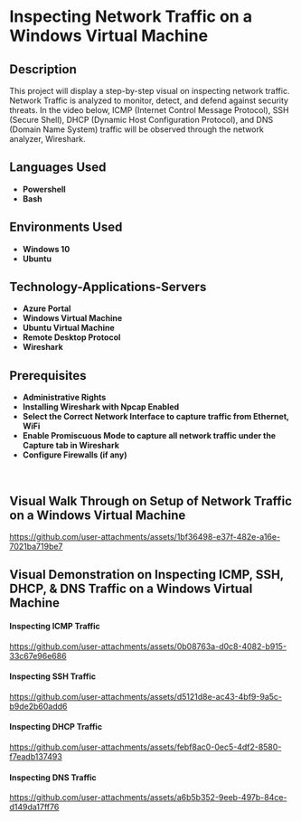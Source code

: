 <h1>Inspecting Network Traffic on a Windows Virtual Machine</h1>

<h2>Description</h2>
This project will display a step-by-step visual on inspecting network traffic. Network Traffic is analyzed to monitor, detect, and defend against security threats. In the video below, ICMP (Internet Control Message Protocol), SSH (Secure Shell), DHCP (Dynamic Host Configuration Protocol), and DNS (Domain Name System) traffic will be observed through the network analyzer, Wireshark. 
<br />
<h2>Languages Used</h2>

 - <b>Powershell</b>
 - <b>Bash</b>
 
 <h2>Environments Used</h2>
 
 - <b>Windows 10</b>
 - <b>Ubuntu</b>

<h2>Technology-Applications-Servers</h2>

- <b>Azure Portal</b>
- <b>Windows Virtual Machine</b>
- <b>Ubuntu Virtual Machine</b>
- <b>Remote Desktop Protocol</b>
- <b>Wireshark</b>

<h2> Prerequisites </h2>

- <b>Administrative Rights</b>
- <b>Installing Wireshark with Npcap Enabled</b>
- <b>Select the Correct Network Interface to capture traffic from Ethernet, WiFi</b>
- <b>Enable Promiscuous Mode to capture all network traffic under the Capture tab in Wireshark</b>
- <b>Configure Firewalls (if any)</b>
 </br>
<h2>Visual Walk Through on Setup of Network Traffic on a Windows Virtual Machine</h2>

https://github.com/user-attachments/assets/1bf36498-e37f-482e-a16e-7021ba719be7

<h2>Visual Demonstration on Inspecting ICMP, SSH, DHCP, & DNS Traffic on a Windows Virtual Machine</h2>

 <h4>Inspecting ICMP Traffic</h4>

https://github.com/user-attachments/assets/0b08763a-d0c8-4082-b915-33c67e96e686

<h4>Inspecting SSH Traffic</h4>

https://github.com/user-attachments/assets/d5121d8e-ac43-4bf9-9a5c-b9de2b60add6

<h4>Inspecting DHCP Traffic</h4>

https://github.com/user-attachments/assets/febf8ac0-0ec5-4df2-8580-f7eadb137493


<h4>Inspecting DNS Traffic</h4>

https://github.com/user-attachments/assets/a6b5b352-9eeb-497b-84ce-d149da17ff76
